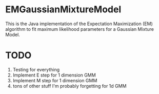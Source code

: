 # EMGaussianMixtureModel
This is the Java implementation of the Expectation Maximization (EM) algorithm to fit maximum likelihood parameters for a Gaussian Mixture Model.

# TODO
1) Testing for everything
2) Implement E step for 1 dimension GMM
3) Implement M step for 1 dimension GMM
4) tons of other stuff I'm probably forgetting for 1d GMM

